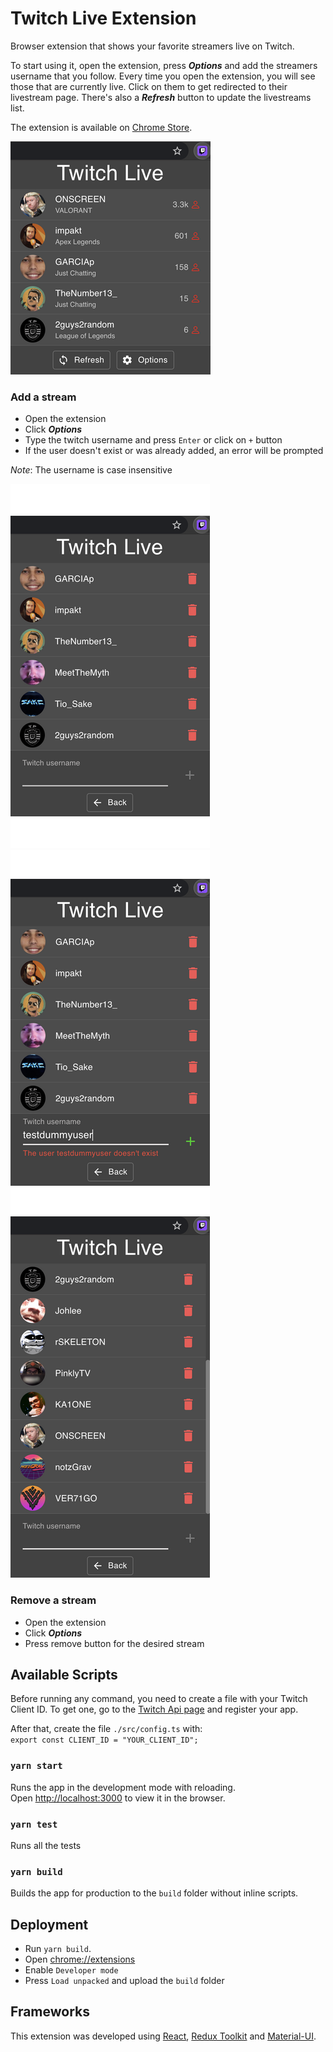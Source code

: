 # Twitch Live Extension

Browser extension that shows your favorite streamers live on Twitch.
 
To start using it, open the extension, press _**Options**_ and add the streamers username that you follow.
Every time you open the extension, you will see those that are currently live. Click on them to get redirected to their livestream page. There's also a _**Refresh**_ button to update the livestreams list.


The extension is available on [Chrome Store](https://chrome.google.com/webstore/detail/twitch-live-extension/nlnfdlcbnpafokhpjfffmoobbejpedgj?hl=pt-PT&authuser=0). 

![Extension](./assets/extension.png "Extension")


### Add a stream

- Open the extension
- Click **_Options_**
- Type the twitch username and press `Enter` or click on `+` button
- If the user doesn't exist or was already added, an error will be prompted

_Note_: The username is case insensitive

![Options menu](./assets/options_menu.png "Options menu")
![Options error adding](./assets/options_menu_no_user.png "Options error adding")
![Options menu list](./assets/options_menu_list.png "Options menu list")

### Remove a stream
- Open the extension
- Click **_Options_**
- Press remove button for the desired stream

## Available Scripts

Before running any command, you need to create a file with your Twitch Client ID. 
To get one, go to the [Twitch Api page](https://dev.twitch.tv/docs/authentication#registration) and register your app.
 
 After that, create the file `./src/config.ts` with: <br>
``export const CLIENT_ID = "YOUR_CLIENT_ID";``

### `yarn start`

Runs the app in the development mode with reloading.<br />
Open [http://localhost:3000](http://localhost:3000) to view it in the browser.

### `yarn test`

Runs all the tests

### `yarn build`

Builds the app for production to the `build` folder without inline scripts.<br />

## Deployment

- Run `yarn build`.
- Open [chrome://extensions](chrome://extensions)
- Enable `Developer mode`
- Press ``Load unpacked`` and upload the ``build`` folder 

## Frameworks

This extension was developed using [React](https://reactjs.org/), [Redux Toolkit](https://redux-toolkit.js.org/) and [Material-UI](https://material-ui.com/).